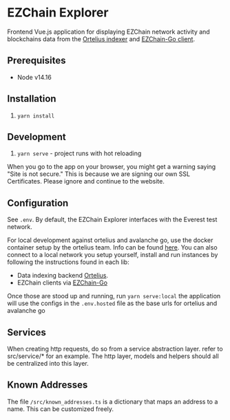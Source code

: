# EZChain Explorer

Frontend Vue.js application for displaying EZChain network activity and blockchains data from the [Ortelius indexer](https://github.com/EZChain/ezchain-ortelius) and [EZChain-Go client](https://github.com/EZChain/ezcgo).

## Prerequisites

-   Node v14.16

## Installation

1. `yarn install`

## Development

1. `yarn serve` - project runs with hot reloading

When you go to the app on your browser, you might get a warning saying "Site is not secure." This is because we are signing our own SSL Certificates. Please ignore and continue to the website.

## Configuration

See `.env`. By default, the EZChain Explorer interfaces with the Everest test network.

For local development against ortelius and avalanche go, use the docker container setup by the ortelius team. Info can be
found [here](https://github.com/EZChain/ortelius#quick-start-with-standalone-mode). You can also connect to a local network you setup yourself, install and run
instances by following the instructions found in each lib:

-   Data indexing backend [Ortelius](https://github.com/EZChain/ezchain-ortelius).
-   EZChain clients via [EZChain-Go](https://github.com/EZChain/ezcgo)

Once those are stood up and running, run `yarn serve:local` the application will use the configs in the `.env.hosted` file as the base urls for ortelius and avalanche go

## Services

When creating http requests, do so from a service abstraction layer. refer to src/service/\* for an example. The http layer, models and helpers should all be centralized into this layer.

## Known Addresses

The file `/src/known_addresses.ts` is a dictionary that maps an address to a name. This can be customized freely.
